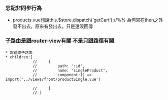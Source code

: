 ### 忘記非同步行為
 * products.vue想說this.$store.dispatch('getCart');//%%
    為何寫在then之外發不出去，原來有發出去，只是還沒回傳

### 子路由是跟router-view有關 不是只跟路徑有關
    * 寫錯成子路由
    * children:[
                //     {
                //         path: ':id',
                //         name: 'singleProduct',
                //         component:() => import('../views/front/productSingle.vue')

                //     }
                // ]